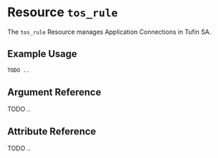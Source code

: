 # Resource `tos_rule`

The `tos_rule` Resource manages Application Connections in Tufin SA.

## Example Usage

```terraform
TODO ..
```

## Argument Reference

TODO ..


## Attribute Reference

TODO ..